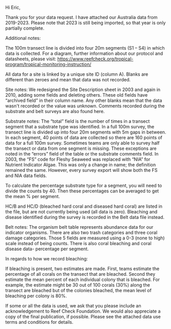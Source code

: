 Hi Eric,

Thank you for your data request. I have attached our Australia data from 2019-2023. Please note that 2023 is still being imported, so that year is only partially complete.

 

Additional notes:

The 100m transect line is divided into four 20m segments (S1 – S4) in which data is collected. For a diagram, further information about our protocol and datasheets, please visit: https://www.reefcheck.org/tropical-program/tropical-monitoring-instruction/ 

 

All data for a site is linked by a unique site ID (column A). Blanks are different than zeroes and mean that data was not recorded.

 

Site notes: We redesigned the Site Description sheet in 2003 and again in 2010, adding some fields and deleting others. These old fields have “archived field” in their column name. Any other blanks mean that the data wasn't recorded or the value was unknown. Comments recorded during the substrate and belt surveys are also found here.

 

Substrate notes: The “total” field is the number of times in a transect segment that a substrate type was identified. In a full 100m survey, the transect line is divided up into four 20m segments with 5m gaps in between. In each segment, 40 points of data are collected so there are 160 points of data for a full 100m survey. Sometimes teams are only able to survey half the transect or data from one segment is missing. These exceptions are noted in the “errors” field of the table or the substrate comments field. In 2003, the “FS” code for Fleshy Seaweed was replaced with “NIA” for Nutrient Indicator Algae. This was only a change in name; the definition remained the same. However, every survey export will show both the FS and NIA data fields.

 

To calculate the percentage substrate type for a segment, you will need to divide the counts by 40. Then these percentages can be averaged to get the mean % per segment.

 

HC/B and HC/D (bleached hard coral and diseased hard coral) are listed in the file, but are not currently being used (all data is zero). Bleaching and disease identified during the survey is recorded in the Belt data file instead.

 

Belt notes: The organism belt table represents abundance data for our indicator organisms. There are also two trash categories and three coral damage categories. Those 5 fields are measured using a 0-3 (none to high) scale instead of being counts. There is also coral bleaching and coral disease data- percentage per segment.

 

In regards to how we record bleaching:

 

If bleaching is present, two estimates are made. First, teams estimate the percentage of all corals on the transect that are bleached. Second they estimate the mean percent of each individual colony that is bleached. For example, the estimate might be 30 out of 100 corals (30%) along the transect are bleached but of the colonies bleached, the mean level of bleaching per colony is 80%.


If some or all the data is used, we ask that you please include an acknowledgement to Reef Check Foundation. We would also appreciate a copy of the final publication, if possible. Please see the attached data use terms and conditions for details.